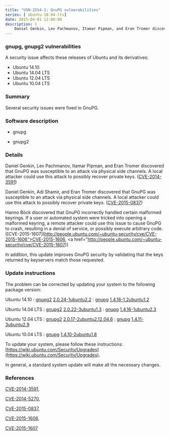 ```yaml
---
title: "USN-2554-1: GnuPG vulnerabilities"
series: [ ubuntu-10.04-lts]
date: 2015-04-01 12:00:00
description: |
    Daniel Genkin, Lev Pachmanov, Itamar Pipman, and Eran Tromer discovered that GnuPG was susceptible to an attack via physical side channels. A local attacker could use this attack to possibly recover private keys. ([CVE-2014-3591](http://people.ubuntu.com/~ubuntu-security/cve/CVE-2014-3591))
--- 
```

 
### gnupg, gnupg2 vulnerabilities

A security issue affects these releases of Ubuntu and its derivatives:

* Ubuntu 14.10
* Ubuntu 14.04 LTS
* Ubuntu 12.04 LTS
* Ubuntu 10.04 LTS

### Summary

Several security issues were fixed in GnuPG. 

### Software description

* gnupg 

* gnupg2 

### Details

Daniel Genkin, Lev Pachmanov, Itamar Pipman, and Eran Tromer discovered that GnuPG was susceptible to an attack via physical side channels. A local attacker could use this attack to possibly recover private keys. ([CVE-2014-3591](http://people.ubuntu.com/~ubuntu-security/cve/CVE-2014-3591))

Daniel Genkin, Adi Shamir, and Eran Tromer discovered that GnuPG was susceptible to an attack via physical side channels. A local attacker could use this attack to possibly recover private keys. ([CVE-2015-0837](http://people.ubuntu.com/~ubuntu-security/cve/CVE-2015-0837))

Hanno Böck discovered that GnuPG incorrectly handled certain malformed keyrings. If a user or automated system were tricked into opening a malformed keyring, a remote attacker could use this issue to cause GnuPG to crash, resulting in a denial of service, or possibly execute arbitrary code. ([CVE-2015-1607](http://people.ubuntu.com/~ubuntu-security/cve/CVE-2015-1606">CVE-2015-1606</a>, <a href="http://people.ubuntu.com/~ubuntu-security/cve/CVE-2015-1607))

In addition, this update improves GnuPG security by validating that the keys returned by keyservers match those requested. 

### Update instructions

The problem can be corrected by updating your system to the following package version:

Ubuntu 14.10
 : [gnupg2](https://launchpad.net/ubuntu/+source/gnupg2) <span> [2.0.24-1ubuntu2.2](https://launchpad.net/ubuntu/+source/gnupg2/2.0.24-1ubuntu2.2) </span> 
 : [gnupg](https://launchpad.net/ubuntu/+source/gnupg) <span> [1.4.16-1.2ubuntu1.2](https://launchpad.net/ubuntu/+source/gnupg/1.4.16-1.2ubuntu1.2) </span> 

Ubuntu 14.04 LTS
 : [gnupg2](https://launchpad.net/ubuntu/+source/gnupg2) <span> [2.0.22-3ubuntu1.3](https://launchpad.net/ubuntu/+source/gnupg2/2.0.22-3ubuntu1.3) </span> 
 : [gnupg](https://launchpad.net/ubuntu/+source/gnupg) <span> [1.4.16-1ubuntu2.3](https://launchpad.net/ubuntu/+source/gnupg/1.4.16-1ubuntu2.3) </span> 

Ubuntu 12.04 LTS
 : [gnupg2](https://launchpad.net/ubuntu/+source/gnupg2) <span> [2.0.17-2ubuntu2.12.04.6](https://launchpad.net/ubuntu/+source/gnupg2/2.0.17-2ubuntu2.12.04.6) </span> 
 : [gnupg](https://launchpad.net/ubuntu/+source/gnupg) <span> [1.4.11-3ubuntu2.9](https://launchpad.net/ubuntu/+source/gnupg/1.4.11-3ubuntu2.9) </span> 

Ubuntu 10.04 LTS
 : [gnupg](https://launchpad.net/ubuntu/+source/gnupg) <span> [1.4.10-2ubuntu1.8](https://launchpad.net/ubuntu/+source/gnupg/1.4.10-2ubuntu1.8) </span> 

To update your system, please follow these instructions: [https://wiki.ubuntu.com/Security/Upgrades](https://wiki.ubuntu.com/Security/Upgrades).

In general, a standard system update will make all the necessary changes. 

### References

 [CVE-2014-3591](http://people.ubuntu.com/~ubuntu-security/cve/CVE-2014-3591), 

 [CVE-2014-5270](http://people.ubuntu.com/~ubuntu-security/cve/CVE-2014-5270), 

 [CVE-2015-0837](http://people.ubuntu.com/~ubuntu-security/cve/CVE-2015-0837), 

 [CVE-2015-1606](http://people.ubuntu.com/~ubuntu-security/cve/CVE-2015-1606), 

 [CVE-2015-1607](http://people.ubuntu.com/~ubuntu-security/cve/CVE-2015-1607)
 
